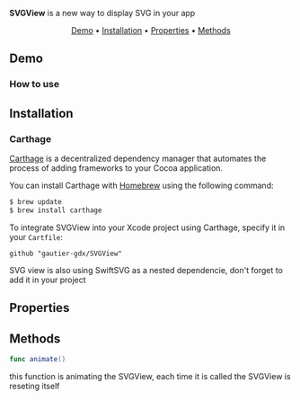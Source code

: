 
**SVGView** is a new way to display SVG in your app


<p align="center">
<a href="#demo">Demo</a> • <a href="#installation">Installation</a> • <a href="#properties">Properties</a> • <a href="#methods">Methods</a> 
</p>


## Demo

### How to use

## Installation

### Carthage

[Carthage](https://github.com/Carthage/Carthage) is a decentralized dependency manager that automates the process of adding frameworks to your Cocoa application.

You can install Carthage with [Homebrew](http://brew.sh/) using the following command:

```bash
$ brew update
$ brew install carthage
```

To integrate SVGView into your Xcode project using Carthage, specify it in your `Cartfile`:

```ogdl
github "gautier-gdx/SVGView"
```
SVG view is also using SwiftSVG as a nested dependencie, don't forget to add it in your project 

## Properties


## Methods

``` swift
func animate() 
```
this function is animating the SVGView, each time it is called the SVGView is reseting itself
``` swift
